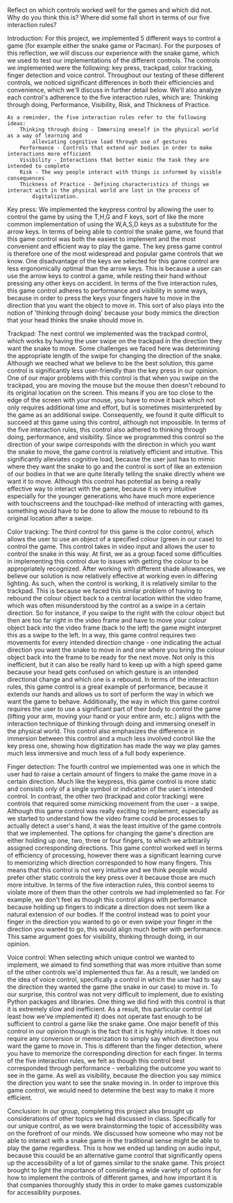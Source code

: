 Reflect on which controls worked well for the games and which did not. Why do you think this is? Where did some 
fall short in terms of our five interaction rules? 

Introduction:
    For this project, we implemented 5 different ways to control a game (for example either the snake game or Pacman). For 
    the purposes of this reflection, we will discuss our experience with the snake game, which we used to test our
    implementations of the different controls. The controls we implemented were the following: key press, trackpad,
    color tracking, finger detection and voice control. Throughout our testing of these different controls, we noticed
    significant differences in both their efficiencies and convenience, which we'll discuss in further detail below. We'll 
    also analyze each control's adherence to the five interaction rules, which are: Thinking through doing, Performance, 
    Visibility, Risk, and Thickness of Practice.

    As a reminder, the five interaction rules refer to the following ideas:
        Thinking through doing - Immersing oneself in the physical world as a way of learning and
            alleviating cognitive load through use of gestures
        Performance - Controls that extend our bodies in order to make interactions more efficient
        Visibility - Interactions that better mimic the task they are intended to complete
        Risk - The way people interact with things is informed by visible consequences
        Thickness of Practice - Defining characteristics of things we interact with in the physical world are lost in the process of
            digitalization.

Key press:
    We implemented the keypress control by allowing the user to control the game by using the T,H,G and F keys, sort of
    like the more common implementation of using the W,A,S,D keys as a substitute for the arrow keys. In terms of being
    able to control the snake game, we found that this game control was both the easiest to implement and the most
    convenient and efficient way to play the game. The key press game control is therefore one of the most widespread and popular
    game controls that we know. One disadvantage of the keys we selected for this game control are less ergonomically optimal than the
    arrow keys. This is because a user can use the arrow keys to control a game, while resting their hand without pressing any other
    keys on accident. In terms of the five interaction rules, this game control adheres to performance and visibility in some ways, 
    because in order to press the keys your fingers have to move in the direction that you want the object to move in. This sort of 
    also plays into the notion of 'thinking through doing' because your body mimics the direction that your head thinks the snake
    should move in.

Trackpad:
    The next control we implemented was the trackpad control, which works by having the user swipe on the trackpad in the direction
    they want the snake to move. Some challenges we faced here was determining the appropriate length of the swipe for changing the
    direction of the snake. Although we reached what we believe to be the best solution, this game control is significantly less
    user-friendly than the key press in our opinion. One of our major problems with this control is that when you swipe on the trackpad,
    you are moving the mouse but the mouse then doesn't rebound to its original location on the screen. This means if you are 
    too close to the edge of the screen with your mouse, you have to move it back which not only requires additional time and effort,
    but is sometimes misinterpreted by the game as an additional swipe. Consequently, we found it quite difficult to succeed at this
    game using this control, although not impossible. In terms of the five interaction rules, this control also adhered to thinking
    through doing, performance, and visibility. Since we programmed this control so the direction of your swipe corresponds with the
    direction in which you want the snake to move, the game control is relatively efficient and intuitive. This significantly
    alleviates cognitive load, because the user just has to mimic where they want the snake to go and the control is sort of like an
    extension of our bodies in that we are quite literally telling the snake directly where we want it to move. Although this control
    has potential as being a really effective way to interact with the game, because it is very intuitive especially for the younger
    generations who have much more experience with touchscreens and the touchpad-like method of interacting with games, something
    would have to be done to allow the mouse to rebound to its original location after a swipe.

Color tracking:
    The third control for this game is the color control, which allows the user to use an object of a specified colour (green in our case)
    to control the game. This control takes in video input and allows the user to control the snake in this way. At first, we as a group
    faced some difficulties in implementing this control due to issues with getting the colour to be appropriately recognized. After
    working with different shade allowances, we believe our solution is now relatively effective at working even in differing 
    lighting. As such, when the control is working, it is relatively similar to the trackpad. This is because we faced this similar problem
    of having to rebound the colour object back to a central location within the video frame, which was often misunderstood by
    the control as a swipe in a certain direction. So for instance, if you swipe to the right with the colour object but then are too far
    right in the video frame and have to move your colour object back into the video frame (back to the left) the game might interpret
    this as a swipe to the left. In a way, this game control requires two movements for every intended direction change - one indicating
    the actual direction you want the snake to move in and one where you bring the colour object back into the frame to be ready for the
    next move. Not only is this inefficient, but it can also be really hard to keep up with a high speed game because your head gets
    confused on which gesture is an intended directional change and which one is a rebound. In terms of the interaction rules, this
    game control is a great example of performance, because it extends our hands and allows us to sort of perform the way in which
    we want the game to behave. Additionally, the way in which this game control requires the user to use a significant part of their body
    to control the game (lifting your arm, moving your hand or your entire arm, etc.) aligns with the interaction technique of thinking
    through doing and immersing oneself in the physical world. This control also emphasizes the difference in immersion between this control
    and a much less involved control like the key press one, showing how digitization has made the way we play games much less immersive
    and much less of a full body experience.

Finger detection:
    The fourth control we implemented was one in which the user had to raise a certain amount of fingers to make the game move in a 
    certain direction. Much like the keypress, this game control is more static and consists only of a single symbol or indication of
    the user's intended control. In contrast, the other two (trackpad and color tracking) were controls that required some mimicking movement
    from the user - a swipe. Although this game control was really exciting to implement, especially as we started to understand how
    the video frame could be processes to actually detect a user's hand, it was the least intuitive of the game controls that we 
    implemented. The options for changing the game's direction are either holding up one, two, three or four fingers, to which we 
    arbitrarily assigned corresponding directions. This game control worked well in terms of efficiency of processing, however there 
    was a significant learning curve to memorizing which direction corresponded to how many fingers. This means that this control is not
    very intuitive and we think people would prefer other static controls the key press over it because those are much more intuitive. In
    terms of the five interaction rules, this control seems to violate more of them than the other controls we had implemented so far.
    For example, we don't feel as though this control aligns with performance because holding up fingers to indicate a direction does not
    seem like a natural extension of our bodies. If the control instead was to point your finger in the direction you wanted to go or
    even swipe your finger in the direction you wanted to go, this would align much better with performance. This same argument goes for
    visibility, thinking through doing, in our opinion. 

Voice control:
    When selecting which unique control we wanted to implement, we aimaed to find something that was more intuitive than some of the
    other controls we'd implemented thus far. As a result, we landed on the idea of voice control, specifically a control in which the user
    had to say the direction they wanted the game (the snake in our case) to move in. To our surprise, this control was not very difficult
    to implement, due to existing Python packages and libraries. One thing we did find with this control is that it is extremely slow and
    inefficient. As a result, this particular control (at least how we've implemented it) does not operate fast enough to be sufficient
    to control a game like the snake game. One major benefit of this control in our opinion though is the fact that it is highly 
    intuitive. It does not require any conversion or memorization to simply say which direction you want the game to move in. This is
    different than the finger detection, where you have to memorize the corresponding direction for each finger. In terms of the five
    interaction rules, we felt as though this control best corresponded through performance - verbalizing the outcome you want to see in the game.
    As well as visibility, because the direction you say mimics the direction you want to see the snake moving in. In order to improve
    this game control, we would need to determine the best way to make it more efficient.

Conclusion:
    In our group, completing this project also brought up considerations of other topics we had discussed in class. Specifically for 
    our unique control, as we were brainstorming the topic of accessibility was on the forefront of our minds. We discussed how someone
    who may not be able to interact with a snake game in the traditional sense might be able to play the game regardless. This is how
    we ended up landing on audio input, because this couuld be an alternative game control that significantly opens up the
    accessibility of a lot of games similar to the snake game. This project brought to light the importance of considering a wide
    variety of options for how to implement the controls of different games, and how important it is that companies thoroughly study this
    in order to make games customizable for accessiblity purposes. 
